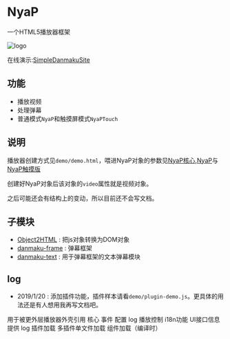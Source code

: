 NyaP
====

一个HTML5播放器框架

![logo](https://jiajiajiang.github.io/staticRepo/NyaP/logo.png)

在线演示:[SimpleDanmakuSite](https://danmaku.luojia.me/player/?id=3)

## 功能
* 播放视频
* 处理弹幕
* 普通模式`NyaP`和触摸屏模式`NyaPTouch`

## 说明

播放器创建方式见`demo/demo.html`，喂进NyaP对象的参数见[NyaP核心](https://github.com/JiaJiaJiang/NyaP/blob/master/component/NyaP-Core/index.js#L14),[NyaP](https://github.com/JiaJiaJiang/NyaP/blob/master/src/NyaP.js#L24)与[NyaP触摸版](https://github.com/JiaJiaJiang/NyaP/blob/master/src/NyaPTouch.js#L22)

创建好NyaP对象后该对象的`video`属性就是视频对象。

之后可能还会有结构上的变动，所以目前还不会写文档。

## 子模块
* [Object2HTML](https://github.com/JiaJiaJiang/Object2HTML) : 把js对象转换为DOM对象
* [danmaku-frame](https://github.com/JiaJiaJiang/danmaku-frame) : 弹幕框架
* [danmaku-text](https://github.com/JiaJiaJiang/danmaku-text) : 用于弹幕框架的文本弹幕模块

## log
* 2019/1/20 : 添加插件功能，插件样本请看`demo/plugin-demo.js`。更具体的用法还是有人想用我再写文档吧。


用于被更外层播放器外壳引用
核心
	事件
	配置
	log
	播放控制
	i18n功能
	UI接口信息提供
		log
	插件加载
		多插件单文件加载
	组件加载（编译时）